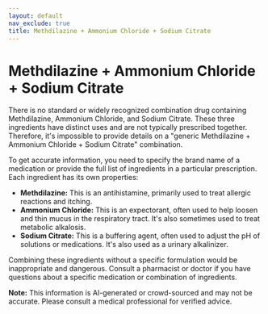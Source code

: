 ```yaml
---
layout: default
nav_exclude: true
title: Methdilazine + Ammonium Chloride + Sodium Citrate
---
```


# Methdilazine + Ammonium Chloride + Sodium Citrate

There is no standard or widely recognized combination drug containing Methdilazine, Ammonium Chloride, and Sodium Citrate.  These three ingredients have distinct uses and are not typically prescribed together.  Therefore, it's impossible to provide details on a "generic Methdilazine + Ammonium Chloride + Sodium Citrate" combination.

To get accurate information, you need to specify the brand name of a medication or provide the full list of ingredients in a particular prescription.  Each ingredient has its own properties:

* **Methdilazine:** This is an antihistamine, primarily used to treat allergic reactions and itching.
* **Ammonium Chloride:** This is an expectorant, often used to help loosen and thin mucus in the respiratory tract. It's also sometimes used to treat metabolic alkalosis.
* **Sodium Citrate:** This is a buffering agent, often used to adjust the pH of solutions or medications.  It's also used as a urinary alkalinizer.

Combining these ingredients without a specific formulation would be inappropriate and dangerous.  Consult a pharmacist or doctor if you have questions about a specific medication or combination of ingredients.


**Note:** This information is AI-generated or crowd-sourced and may not be accurate. Please consult a medical professional for verified advice.